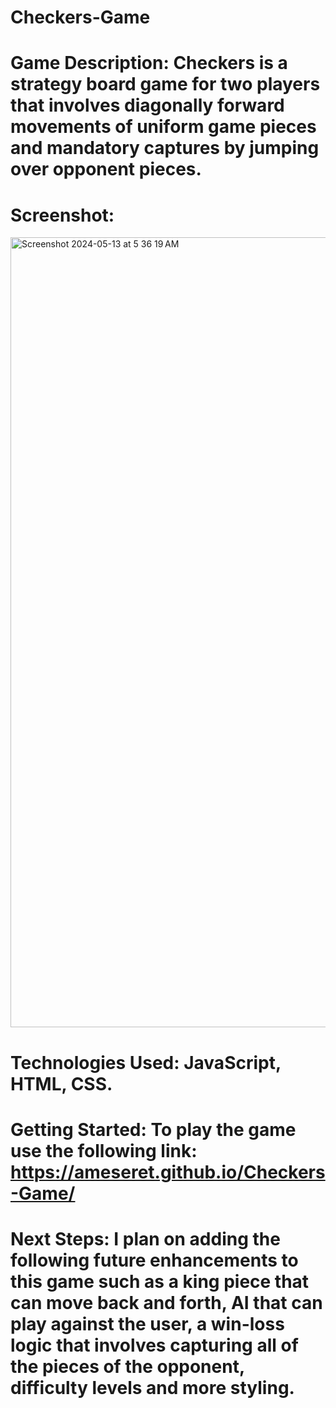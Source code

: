 # Checkers-Game

#  Game Description: Checkers is a strategy board game for two players that involves diagonally forward movements of uniform game pieces and mandatory captures by jumping over opponent pieces.

# Screenshot:
<img width="1264" alt="Screenshot 2024-05-13 at 5 36 19 AM" src="https://github.com/ameseret/Checkers-Game/assets/160042049/eaebfe23-96de-4e01-b29b-37ccabe9bff7">

# Technologies Used:  JavaScript, HTML, CSS.

# Getting Started: To play the game use the following link: https://ameseret.github.io/Checkers-Game/

# Next Steps: I plan on adding the following future enhancements to this game such as a king piece that can move back and forth, AI that can play against the user, a win-loss logic that involves capturing all of the pieces of the opponent, difficulty levels and more styling.
